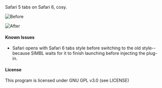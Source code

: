 Safari 5 tabs on Safari 6, cosy.

![Before](http://i.imgur.com/TBcMt.png)

![After](http://i.imgur.com/Wo89C.png)


#### Known Issues
- Safari opens with Safari 6 tabs style before switching to the old style--because SIMBL waits for it to finish launching before injecting the plug-in.


#### License
This program is licensed under GNU GPL v3.0 (see LICENSE)